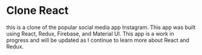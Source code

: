 # Clone React
this is a clone of the popular social media app Instagram. This app was built using React, Redux, Firebase, and Material UI. This app is a work in progress and will be updated as I continue to learn more about React and Redux.
